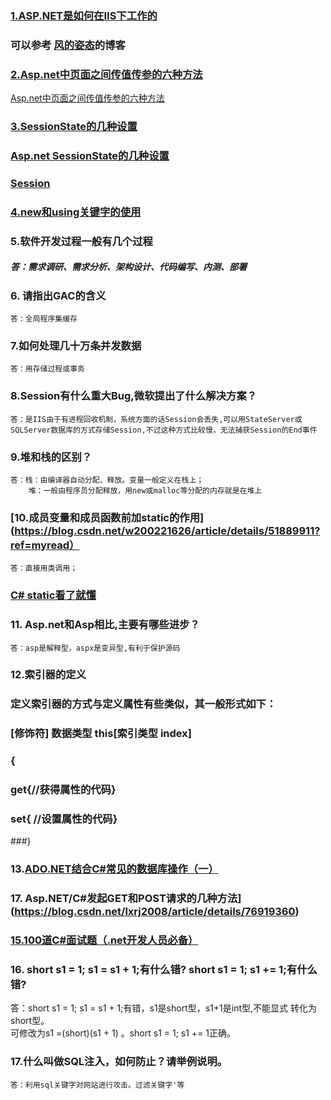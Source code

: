 

### [1.ASP.NET是如何在IIS下工作的](http://www.cnblogs.com/fengzheng/p/3668283.htmls)

### 可以参考 [风的姿态](http://www.cnblogs.com/fengzheng/p/8031518.html)的博客

### [2.Asp.net中页面之间传值传参的六种方法](https://www.cnblogs.com/akwwl/p/3573230.html)
[Asp.net中页面之间传值传参的六种方法](https://www.cnblogs.com/zhangkai2237/archive/2012/05/06/2486462.html)

### [3.SessionState的几种设置](https://blog.csdn.net/Daniel_LiXuan/article/details/77677409)
### [Asp.net SessionState的几种设置](https://www.cnblogs.com/libingql/p/4675752.html)
### [Session](http://www.cnblogs.com/zhangkai2237/archive/2012/03/22/2410890.html)
### [4.new和using关键字的使用](shttps://www.cnblogs.com/xiaobiexi/p/6179127.html)
    
### 5.软件开发过程一般有几个过程
#####    答：需求调研、需求分析、架构设计、代码编写、内测、部署

### 6. 请指出GAC的含义
    答：全局程序集缓存

### 7.如何处理几十万条并发数据
    答：用存储过程或事务
### 8.Session有什么重大Bug,微软提出了什么解决方案？
    答：是IIS由于有进程回收机制，系统方面的话Session会丢失,可以用StateServer或SQLServer数据库的方式存储Session,不过这种方式比较慢，无法捕获Session的End事件
### 9.堆和栈的区别？
    答：栈：由编译器自动分配、释放。变量一般定义在栈上；
        堆：一般由程序员分配释放，用new或malloc等分配的内存就是在堆上
### [10.成员变量和成员函数前加static的作用](https://blog.csdn.net/w200221626/article/details/51889911?ref=myread）
    
    答：直接用类调用；
### [C# static看了就懂](https://blog.csdn.net/w200221626/article/details/51889911?ref=myread)

### 11. Asp.net和Asp相比,主要有哪些进步？
    答：asp是解释型，aspx是变异型,有利于保护源码

### 12.索引器的定义
### 定义索引器的方式与定义属性有些类似，其一般形式如下：
### [修饰符] 数据类型 this[索引类型 index]
### {
###    get{//获得属性的代码}                                                 
###    set{ //设置属性的代码}
###}

### 13.[ADO.NET结合C#常见的数据库操作（一）](https://www.cnblogs.com/huangbx/archive/2012/08/23/2653322.html)

### 17. Asp.NET/C#发起GET和POST请求的几种方法](https://blog.csdn.net/lxrj2008/article/details/76919360)

### [15.100道C#面试题（.net开发人员必备）](https://blog.csdn.net/u013519551/article/details/51220841)

### 16. short s1 = 1; s1 = s1 + 1;有什么错? short s1 = 1; s1 += 1;有什么错?  
答：short s1 = 1; s1 = s1 + 1;有错，s1是short型，s1+1是int型,不能显式
转化为short型。  
可修改为s1 =(short)(s1 + 1) 。short s1 = 1; s1 += 1正确。

### 17.什么叫做SQL注入，如何防止？请举例说明。
    答：利用sql关键字对网站进行攻击。过滤关键字'等